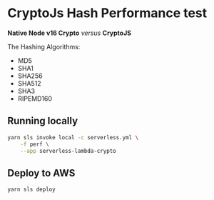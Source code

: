 # CryptoJs Hash Performance test
__Native Node v16 Crypto__ _versus_ __CryptoJS__

The Hashing Algorithms:

- MD5
- SHA1
- SHA256
- SHA512
- SHA3
- RIPEMD160

## Running locally
```bash
yarn sls invoke local -c serverless.yml \
    -f perf \
    --app serverless-lambda-crypto
```

## Deploy to AWS
```bash
yarn sls deploy
```